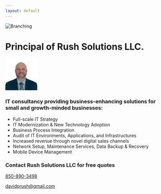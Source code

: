 ```yaml
---
layout: default
---
```

![Branching](/assets/images/banner-img.png)

<!--
[Link to another page](./another-page.html).
--->

# Principal of Rush Solutions LLC.

<img src="/assets/images/thumbnail.png" width="100" height="100"/>

### IT consultancy providing business-enhancing solutions for small and growth-minded businesses:
<ul>
    <li> 
        Full-scale IT Strategy
    </li>
    <li> 
        IT Modernization & New Technology Adoption
    </li>
    <li> 
        Business Process Integration
    </li>
    <li> 
        Audit of IT Environments, Applications, and Infrastructures
    </li>
    <li> 
        Increased revenue through novel digital sales channels
    </li>
    <li> 
        Network Setup, Maintenance Services, Data Backup & Recovery
    </li>
    <li> 
        Mobile Device Management
    </li>
</ul>

<!---
## Blogs, Posts, Articles, & Stuff I'm thinking about...
<ul>
    {% for post in site.posts %}
    <li>
        <a href="{{ post.url }}">{{ post.title }}</a>
    </li>
    {% endfor %}
</ul>
--->

### Contact Rush Solutions LLC for free quotes

<a href="tel:850-890-3498">850-890-3498</a>

<a href = "mailto: davidprush@gmail.com">davidprush@gmail.com</a>
